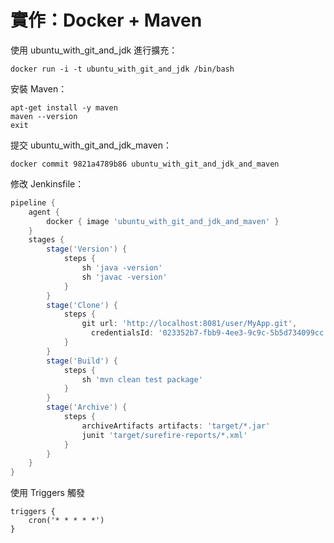 # 實作：Docker + Maven

使用 ubuntu\_with\_git\_and\_jdk 進行擴充：

```text
docker run -i -t ubuntu_with_git_and_jdk /bin/bash
```

安裝 Maven：

```text
apt-get install -y maven
maven --version
exit
```

提交 ubuntu\_with\_git\_and\_jdk\_maven：

```text
docker commit 9821a4789b86 ubuntu_with_git_and_jdk_and_maven
```

修改 Jenkinsfile：

```groovy
pipeline {
    agent {
        docker { image 'ubuntu_with_git_and_jdk_and_maven' }
    }
    stages {
        stage('Version') {
            steps {
                sh 'java -version'
                sh 'javac -version'
            }
        }
        stage('Clone') {
            steps {
                git url: 'http://localhost:8081/user/MyApp.git',
                  credentialsId: '023352b7-fbb9-4ee3-9c9c-5b5d734099cc'
            }
        }
        stage('Build') {
            steps {
                sh 'mvn clean test package'
            }
        }
        stage('Archive') {
            steps {
                archiveArtifacts artifacts: 'target/*.jar'
                junit 'target/surefire-reports/*.xml'
            }
        }
    }
}
```

使用 Triggers 觸發

```text
triggers {
    cron('* * * * *')
}
```

